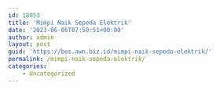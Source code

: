```yaml
---
id: 18053
title: 'Mimpi Naik Sepeda Elektrik'
date: '2023-06-06T07:50:51+00:00'
author: admin
layout: post
guid: 'https://bos.awn.biz.id/mimpi-naik-sepeda-elektrik/'
permalink: /mimpi-naik-sepeda-elektrik/
categories:
    - Uncategorized
---
```


